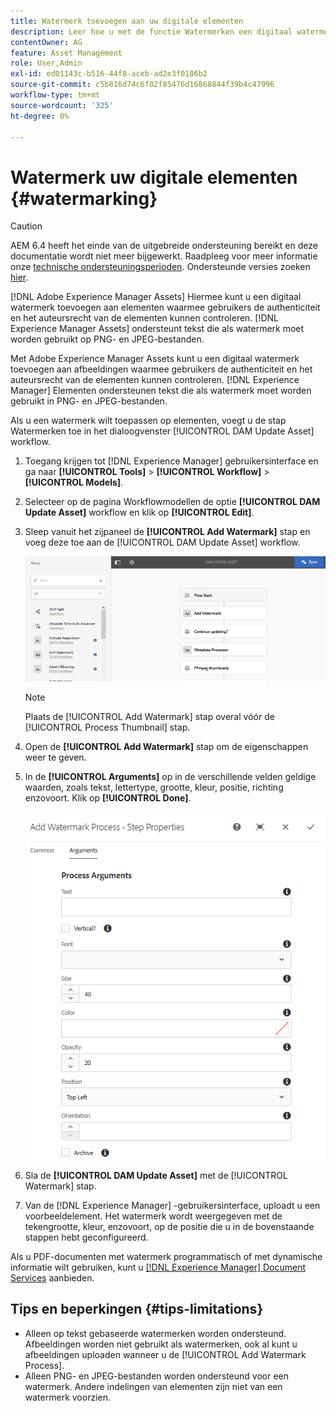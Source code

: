 ```yaml
---
title: Watermerk toevoegen aan uw digitale elementen
description: Leer hoe u met de functie Watermerken een digitaal watermerk aan elementen kunt toevoegen.
contentOwner: AG
feature: Asset Management
role: User,Admin
exl-id: ed01143c-b516-44f8-aceb-ad2e3f0106b2
source-git-commit: c5b816d74c6f02f85476d16868844f39b4c47996
workflow-type: tm+mt
source-wordcount: '325'
ht-degree: 0%

---
```


# Watermerk uw digitale elementen {#watermarking}

>[!CAUTION]
>
>AEM 6.4 heeft het einde van de uitgebreide ondersteuning bereikt en deze documentatie wordt niet meer bijgewerkt. Raadpleeg voor meer informatie onze [technische ondersteuningsperioden](https://helpx.adobe.com/support/programs/eol-matrix.html). Ondersteunde versies zoeken [hier](https://experienceleague.adobe.com/docs/).

[!DNL Adobe Experience Manager Assets] Hiermee kunt u een digitaal watermerk toevoegen aan elementen waarmee gebruikers de authenticiteit en het auteursrecht van de elementen kunnen controleren. [!DNL Experience Manager Assets] ondersteunt tekst die als watermerk moet worden gebruikt op PNG- en JPEG-bestanden.

Met Adobe Experience Manager Assets kunt u een digitaal watermerk toevoegen aan afbeeldingen waarmee gebruikers de authenticiteit en het auteursrecht van de elementen kunnen controleren. [!DNL Experience Manager] Elementen ondersteunen tekst die als watermerk moet worden gebruikt in PNG- en JPEG-bestanden.

Als u een watermerk wilt toepassen op elementen, voegt u de stap Watermerken toe in het dialoogvenster [!UICONTROL DAM Update Asset] workflow.

1. Toegang krijgen tot [!DNL Experience Manager] gebruikersinterface en ga naar **[!UICONTROL Tools]** > **[!UICONTROL Workflow]** > **[!UICONTROL Models]**.
1. Selecteer op de pagina Workflowmodellen de optie **[!UICONTROL DAM Update Asset]** workflow en klik op **[!UICONTROL Edit]**.

1. Sleep vanuit het zijpaneel de **[!UICONTROL Add Watermark]** stap en voeg deze toe aan de [!UICONTROL DAM Update Asset] workflow.

   ![Sleep watermerkstap toevoegen aan de workflow voor DAM-updatebestanden](assets/add_watermark_step_aem_assets.png)

   >[!NOTE]
   >
   >Plaats de [!UICONTROL Add Watermark] stap overal vóór de [!UICONTROL Process Thumbnail] stap.

1. Open de **[!UICONTROL Add Watermark]** stap om de eigenschappen weer te geven.
1. In de **[!UICONTROL Arguments]** op in de verschillende velden geldige waarden, zoals tekst, lettertype, grootte, kleur, positie, richting enzovoort. Klik op **[!UICONTROL Done]**.

   ![Geef de argumenten op in de stap Watermerk toevoegen in Elementen](assets/arguments_add_watermark_aem_assets.png)

1. Sla de **[!UICONTROL DAM Update Asset]** met de [!UICONTROL Watermark] stap.
1. Van de [!DNL Experience Manager] -gebruikersinterface, uploadt u een voorbeeldelement. Het watermerk wordt weergegeven met de tekengrootte, kleur, enzovoort, op de positie die u in de bovenstaande stappen hebt geconfigureerd.

Als u PDF-documenten met watermerk programmatisch of met dynamische informatie wilt gebruiken, kunt u [[!DNL Experience Manager] Document Services](/help/forms/using/overview-aem-document-services.md) aanbieden.

## Tips en beperkingen {#tips-limitations}

* Alleen op tekst gebaseerde watermerken worden ondersteund. Afbeeldingen worden niet gebruikt als watermerken, ook al kunt u afbeeldingen uploaden wanneer u de [!UICONTROL Add Watermark Process].
* Alleen PNG- en JPEG-bestanden worden ondersteund voor een watermerk. Andere indelingen van elementen zijn niet van een watermerk voorzien.
